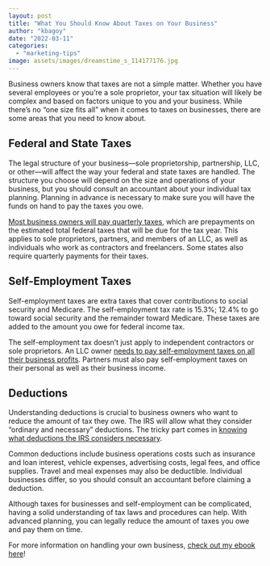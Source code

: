 ```yaml
---
layout: post
title: "What You Should Know About Taxes on Your Business"
author: "kbagoy"
date: "2022-03-11"
categories: 
  - "marketing-tips"
image: assets/images/dreamstime_s_114177176.jpg
---
```


Business owners know that taxes are not a simple matter. Whether you have several employees or you’re a sole proprietor, your tax situation will likely be complex and based on factors unique to you and your business. While there’s no “one size fits all” when it comes to taxes on businesses, there are some areas that you need to know about.

## **Federal and State Taxes**

The legal structure of your business—sole proprietorship, partnership, LLC, or other—will affect the way your federal and state taxes are handled. The structure you choose will depend on the size and operations of your business, but you should consult an accountant about your individual tax planning. Planning in advance is necessary to make sure you will have the funds on hand to pay the taxes you owe.

[Most business owners will pay quarterly taxes](https://www.everlance.com/blog/the-best-guide-to-quarterly-taxes), which are prepayments on the estimated total federal taxes that will be due for the tax year. This applies to sole proprietors, partners, and members of an LLC, as well as individuals who work as contractors and freelancers. Some states also require quarterly payments for their taxes.

## **Self-Employment Taxes**

Self-employment taxes are extra taxes that cover contributions to social security and Medicare. The self-employment tax rate is 15.3%; 12.4% to go toward social security and the remainder toward Medicare. These taxes are added to the amount you owe for federal income tax.

The self-employment tax doesn’t just apply to independent contractors or sole proprietors. An LLC owner [needs to pay self-employment taxes on all their business profits](https://www.freemanlovell.com/post/all-you-need-to-know-about-an-llc). Partners must also pay self-employment taxes on their personal as well as their business income.

## **Deductions**

Understanding deductions is crucial to business owners who want to reduce the amount of tax they owe. The IRS will allow what they consider “ordinary and necessary” deductions. The tricky part comes in [knowing what deductions the IRS considers necessary](https://lanterncredit.com/small-business/small-business-tax-deductions).

Common deductions include business operations costs such as insurance and loan interest, vehicle expenses, advertising costs, legal fees, and office supplies. Travel and meal expenses may also be deductible. Individual businesses differ, so you should consult an accountant before claiming a deduction.

Although taxes for businesses and self-employment can be complicated, having a solid understanding of tax laws and procedures can help. With advanced planning, you can legally reduce the amount of taxes you owe and pay them on time.

For more information on handling your own business, [check out my ebook here](https://go.katebagoy.com/ebook)!
